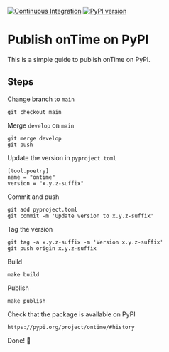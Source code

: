 [![Continuous Integration](https://github.com/fredmontet/ontime/actions/workflows/ci.yml/badge.svg)](https://github.com/fredmontet/ontime/actions/workflows/ci.yml)
[![PyPI version](https://badge.fury.io/py/ontime.svg)](https://badge.fury.io/py/ontime)

Publish onTime on PyPI
======================

This is a simple guide to publish onTime on PyPI.

## Steps

Change branch to `main`

    git checkout main

Merge `develop` on `main`

    git merge develop
    git push

Update the version in `pyproject.toml`

    [tool.poetry]
    name = "ontime"
    version = "x.y.z-suffix"

Commit and push
    
    git add pyproject.toml
    git commit -m 'Update version to x.y.z-suffix'

Tag the version
    
    git tag -a x.y.z-suffix -m 'Version x.y.z-suffix'
    git push origin x.y.z-suffix

Build

    make build

Publish

    make publish

Check that the package is available on PyPI

    https://pypi.org/project/ontime/#history

Done! 🎉